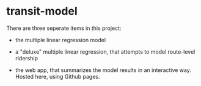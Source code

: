 # transit-model

There are three seperate items in this project:

- the multiple linear regression model

- a "deluxe" multiple linear regression, that attempts to model route-level ridership

- the web app, that summarizes the model results in an interactive way. Hosted here, using Github pages.

